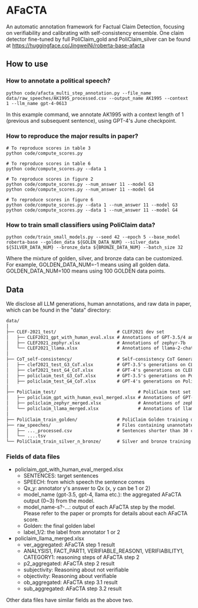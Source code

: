 # AFaCTA
An automatic annotation framework for Factual Claim Detection, focusing on verifiability and calibrating with self-consistency ensemble.
One claim detector fine-tuned by full PoliClaim_gold and PoliClaim_silver can be found at https://huggingface.co/JingweiNi/roberta-base-afacta

## How to use
### How to annotate a political speech?
```shell
python code/afacta_multi_step_annotation.py --file_name data/raw_speeches/AK1995_processed.csv --output_name AK1995 --context 1 --llm_name gpt-4-0613
```
In this example command, we annotate AK1995 with a context length of 1 (previous and subsequent sentence), using GPT-4's June checkpoint.

### How to reproduce the major results in paper?
```shell
# To reproduce scores in table 3
python code/compute_scores.py

# To reproduce scores in table 6
python code/compute_scores.py --data 1

# To reproduce scores in figure 2
python code/compute_scores.py --num_answer 11 --model G3
python code/compute_scores.py --num_answer 11 --model G4

# To reproduce scores in figure 6
python code/compute_scores.py --data 1 --num_answer 11 --model G3
python code/compute_scores.py --data 1 --num_answer 11 --model G4
```

### How to train small classifiers using PoliClaim data?
```shell
python code/train_small_models.py --seed 42 --epoch 5 --base_model roberta-base --golden_data ${GOLEN_DATA_NUM} --silver_data ${SILVER_DATA_NUM} --bronze_data ${BRONZE_DATA_NUM} --batch_size 32
```
Where the mixture of golden, silver, and bronze data can be customized. For example, GOLDEN_DATA_NUM=-1 means using all golden data. GOLDEN_DATA_NUM=100 means using 100 GOLDEN data points.

## Data
We disclose all LLM generations, human annotations, and raw data in paper, which can be found in the "data" directory:

```markdown
data/
│
├── CLEF-2021_test/                       # CLEF2021 dev set
│   ├── CLEF2021_gpt_with_human_eval.xlsx # Annotations of GPT-3.5/4 and Two Human Experts
│   ├── CLEF2021_zephyr.xlsx              # Annotations of zephyr-7b
│   └── CLEF2021_llama.xlsx               # Annotations of llama-2-chat-13b
│
├── CoT_self-consistency/                 # Self-consistency CoT Generations
│   ├── clef2021_test_G3_CoT.xlsx         # GPT-3.5's generations on CLEF2021
│   ├── clef2021_test_G4_CoT.xlsx         # GPT-4's generations on CLEF2021
│   ├── policlaim_test_G3_CoT.xlsx        # GPT-3.5's generations on PoliClaim
│   ├── policlaim_test_G4_CoT.xlsx        # GPT-4's generations on PoliClaim
│
├── PoliClaim_test/                               # PoliClaim test set
│   ├── policlaim_gpt_with_human_eval_merged.xlsx # Annotations of GPT-3.5/4 and Two Human Experts, merging CA2022, AK2022, AL2022, CO2022
│   ├── policlaim_zephyr_merged.xlsx              # Annotations of zephyr-7b
│   └── policlaim_llama_merged.xlsx               # Annotations of llama-2-chat-13b
│
├── PoliClaim_train_golden/               # PoliClaim Golden training data, with human supervision (a column called "golden")
├── raw_speeches/                         # Files containing unannotated political speech data.
│   ├── ..._processed.csv                 # Sentences shorter than 30 char-length are concatenated to the previous sentences.
│   └── ....tsv                           
└── PoliClaim_train_silver_n_bronze/      # Silver and bronze training data without human double-check
```

### Fields of data files

- policlaim_gpt_with_human_eval_merged.xlsx
  - SENTENCES: target sentences
  - SPEECH: from which speech the sentence comes
  - Qx_y: annotator y's answer to Qx (x, y can be 1 or 2)
  - model_name (gpt-3.5, gpt-4, llama etc.): the aggregated AFaCTA output (0~3) from the model.
  - model_name-s?-...: output of each AFaCTA step by the model. Please refer to the paper or prompts for details about each AFaCTA score.
  - Golden: the final golden label
  - label_1/2: the label from annotator 1 or 2
- policlaim_llama_merged.xlsx
  - ver_aggregated: AFaCTA step 1 result
  - ANALYSIS1, FACT_PART1, VERIFIABLE_REASON1, VERIFIABILITY1, CATEGORY1: reasoning steps of AFaCTA step 2
  - p2_aggregated: AFaCTA step 2 result
  - subjectivity: Reasoning about not verifiable
  - objectivity: Reasoning about verifiable
  - ob_aggregated: AFaCTA step 3.1 result
  - sub_aggregated: AFaCTA step 3.2 result

Other data files have similar fields as the above two.
